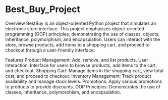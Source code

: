 # Best_Buy_Project
Overview
BestBuy is an object-oriented Python project that simulates an electronic store interface. This project emphasizes object-oriented programming (OOP) principles, demonstrating the use of classes, objects, inheritance, polymorphism, and encapsulation. Users can interact with the store, browse products, add items to a shopping cart, and proceed to checkout through a user-friendly interface.

Features
Product Management: Add, remove, and list products.
User Interaction: Interface for users to browse products, add items to the cart, and checkout.
Shopping Cart: Manage items in the shopping cart, view total cost, and proceed to checkout.
Inventory Management: Track product availability and manage stock levels.
Promotions: Apply various promotions to products to provide discounts.
OOP Principles: Demonstrates the use of classes, inheritance, polymorphism, and encapsulation.

